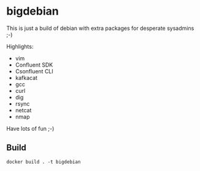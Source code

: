 # bigdebian

This is just a build of debian with extra packages for desperate sysadmins ;-)

Highlights:
* vim
* Confluent SDK
* Csonfluent CLI
* kafkacat
* gcc
* curl
* dig
* rsync
* netcat
* nmap

Have lots of fun ;-)

## Build

```shell
docker build . -t bigdebian
```